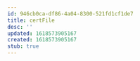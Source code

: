 ```yaml
---
id: 946cb0ca-df86-4a04-8300-521fd1cf1de7
title: certFile
desc: ''
updated: 1618573905167
created: 1618573905167
stub: true
---
```


